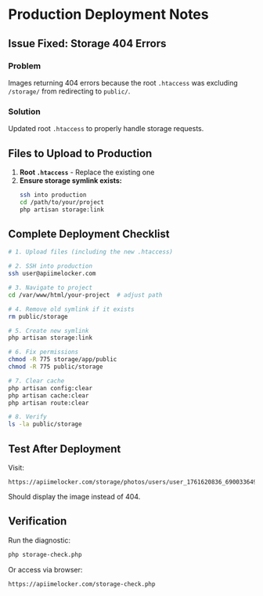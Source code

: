 # Production Deployment Notes

## Issue Fixed: Storage 404 Errors

### Problem
Images returning 404 errors because the root `.htaccess` was excluding `/storage/` from redirecting to `public/`.

### Solution
Updated root `.htaccess` to properly handle storage requests.

## Files to Upload to Production

1. **Root `.htaccess`** - Replace the existing one
2. **Ensure storage symlink exists:**
   ```bash
   ssh into production
   cd /path/to/your/project
   php artisan storage:link
   ```

## Complete Deployment Checklist

```bash
# 1. Upload files (including the new .htaccess)

# 2. SSH into production
ssh user@apiimelocker.com

# 3. Navigate to project
cd /var/www/html/your-project  # adjust path

# 4. Remove old symlink if it exists
rm public/storage

# 5. Create new symlink
php artisan storage:link

# 6. Fix permissions
chmod -R 775 storage/app/public
chmod -R 775 public/storage

# 7. Clear cache
php artisan config:clear
php artisan cache:clear
php artisan route:clear

# 8. Verify
ls -la public/storage
```

## Test After Deployment

Visit:
```
https://apiimelocker.com/storage/photos/users/user_1761620836_69003364992b4.png
```

Should display the image instead of 404.

## Verification

Run the diagnostic:
```bash
php storage-check.php
```

Or access via browser:
```
https://apiimelocker.com/storage-check.php
```


